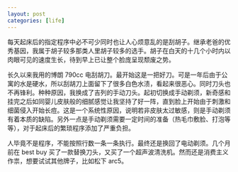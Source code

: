 ```yaml
---
layout: post
categories: [life]
---
```


每天起床后的指定程序中必不可少同时也让人心烦意乱的是刮胡子。继承老爸的优秀基因，我属于胡子较多那类人里胡子较多的选手。胡子在白天的十几个小时内以肉眼可见的速度生长，待到早上已让整个脸庞呈现颓废之势。

长久以来我用的博朗 790cc 电刮胡刀。最开始这是一把好刀。可是一年后由于公寓的水是硬水，所以刮胡刀上面留下了很多白色水渍，看起来很恶心。同时刀头也不再锋利。种种原因，我换成了吉列的手动刀头。起初切换成手动剃须，新奇感和挂完之后如同婴儿皮肤般的细腻感觉让我坚持了好一阵，直到脸上开始由于刺激和细菌侵入开始长痘。这是一个系统性原因，说明若非皮肤太过敏感，则是手动剃须有着本质的缺陷。另外一点是手动剃须需要一定时间的准备（热毛巾敷脸、打泡等等），对于起床后的繁琐程序添加了严重负担。

人毕竟不是程序，不能按照行数一条一条执行。最终还是换回了电动剃须。几个月前在 best buy 买了一款替换刀头，又买了一个超声波清洗机。然而还是消费主义作祟，想要试试其他牌子，比如松下 arc5。

